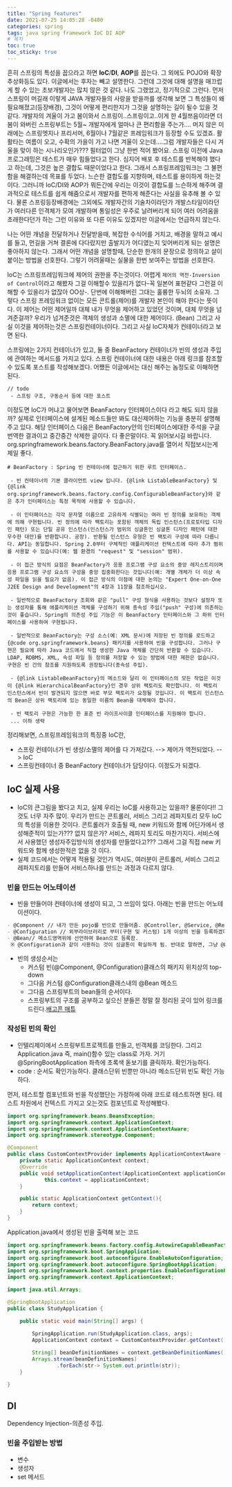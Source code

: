 ```yaml
---
title: "Spring features"
date: 2021-07-25 14:05:28 -0400
categories: spring
tags: java spring framework IoC DI AOP
# 목차
toc: true  
toc_sticky: true
---
```

흔히 스프링의 특성을 꼽으라고 하면 **IoC**/**DI**, **AOP**를 꼽는다. 그 외에도 POJO와 확장추상화등도 있다. 이글에서는 후자는 빼고 설명한다.
그런데 그것에 대해 설명을 매끄럽게 할 수 있는 초보개발자는 많치 않은 것 같다. 나도 그랬었고, 정기적으로 그런다. 먼저 스프링이 머길래 이렇게 JAVA 개발자들의 사랑을 받을까를 생각해 보면 그 특성들이 왜 필요해졌고(등장배경), 그것이 어떻게 편리한지가 그것을 설명하는 길이 될수 있을 것 같다. 개발자의 겨울이 가고 봄이와서 스프링이..스프링이고..이게 한 4월쯔음이라면 더봄이 와버린 스프링부트는 5월~ 개발자에게 얼마나 큰 편리함을 주는가.... 머지 않은 미래에는 스프링엣지나 프리서머, 6월이나 7월같은 프레임워크가 등장할 수도 있겠죠. 활활타는 여름이 오고, 수확의 가을이 가고 나면 겨울이 오는데....그럼 개발자들은 다시 겨울을 맞이 하는 시나리오인가??? 필터없이 그냥 한번 적어 봤어요.
스프링 이전에 Java 프로그래밍은 테스트가 매우 힘들었다고 한다. 심지어 배포 후 테스트를 반복해야 했다고 하는데, 그것은 높은 결합도 때문이었다고 한다. 그래서 스프링프레임워크는 그 불편함을 해결하는데 목표를 두었다. 느슨한 결합도를 지향하며, 테스트를 용이하게 하는것이다. 그러니까 IoC/DI와 AOP가 뭐든간에 우리는 이것이 결합도를 느슨하게 해주며 결과적으로 테스트를 쉽게 해줌으로서 개발자를 편하게 해준다는 사실을 유추해 볼 수 있다. 물론 스프링등장배경에는 그외에도 개발자간의 기술차이라던가 개발스타일이라던가 여러다른 인격체가 모여 개발하며 통일성은 우주로 날려버리게 되어 여러 어려움을 초래한다던가 하는 그런 이유와 또 다른 이유도 있겠지만 이글에서는 언급하지 않는다.

나는 어떤 개념을 전달하거나 전달받을때, 복잡한 수식어를 거치고, 배경을 말하고 예시를 들고, 먼길을 거쳐 결론에 다다랐지만 출발지가 어디였는지 잊어버리게 되는 설명은 좋아하지 않는다. 그래서 어떤 개념을 설명할때, 단순한 한개의 문장으로 정의하고 살이 붙이는 방법을 선호한다. 그렇기 어려울때는 실물을 한번 보여주는 방법을 선호한다.

IoC는 스프링프레임워크에 제어의 권한을 주는것이다. 어렵게 `제어의 역전-Inversion of Control`이라고 해봤자 그걸 이해할수 있을리가 없다-꼭 일본어 표현같다 그런걸 이해할 수 있을리가 없잖아 OO상-. 단번에 이해해버린 그대는 훌륭한 두뇌의 소유자. 그렇다 스프링 프레임워크 없이는 모든 콘트롤(제어)를 개발자 본인이 해야 한다는 뜻이다. 이 제어는 어떤 제어일까 대체 내가 무엇을 제어하고 있었던 것이며, 대체 무엇을 넘겨준걸까? 
우리가 넘겨준것은 객체의 생성과 소멸에 대한 제어이다. (Bean) 
그리고 사실 이것을 제어하는것은 스프링컨테이너이다.
그리고 사실 IoC자체가 컨테이너라고 보면 된다.

스프링에는 2가지 컨테이너가 있고, 둘 중 BeanFactory 컨테이너가 빈의 생성과 주입에 관여하는 메서드를 가지고 있다. 스프링 컨테이너에 대한 내용은 아래 링크를 참조할 수 있도록 포스트를 작성해보겠다. 어쨌든 이글에서는 대신 해주는 놈정도로 이해하면 된다.
```
// todo
 - 스프링 구조, 구동순서 등에 대한 포스트
```
이정도면 IoC가 머냐고 물어보면 BeanFactory 인터페이스이다 라고 해도 되지 않을까? 실제로 인터페이스에 설계된 메소드들만 봐도 대신제어하는 기능을 충분히 설명해주고 있다. 해당 인터페이스 다음은 BeanFactory안의 인터페이스에대한 주석을 구글번역한 결과이고 중간중간 삭제한 글이다. 다 좋은말이다. 꼭 읽어보시길 바랍니다.
org.springframework.beans.factory.BeanFactory.java를 열어서 직접보시는게 제일 좋다.
```text
# BeanFactory : Spring 빈 컨테이너에 접근하기 위한 루트 인터페이스.

 - 빈 컨테이너의 기본 클라이언트 view 입니다. {@link ListableBeanFactory} 및 {@link org.springframework.beans.factory.config.ConfigurableBeanFactory}와 같은 추가 인터페이스는 특정 목적에 사용할 수 있습니다.

 - 이 인터페이스는 각각 문자열 이름으로 고유하게 식별되는 여러 빈 정의를 보유하는 객체에 의해 구현됩니다. 빈 정의에 따라 팩토리는 포함된 객체의 독립 인스턴스(프로토타입 디자인 패턴) 또는 단일 공유 인스턴스(인스턴스가 범위의 싱글톤인 싱글톤 디자인 패턴에 대한 우수한 대안)를 반환합니다. 공장). 반환될 인스턴스 유형은 빈 팩토리 구성에 따라 다릅니다. API는 동일합니다. Spring 2.0부터 구체적인 애플리케이션 컨텍스트에 따라 추가 범위를 사용할 수 있습니다(예: 웹 환경의 "request" 및 "session" 범위).

 - 이 접근 방식의 요점은 BeanFactory가 응용 프로그램 구성 요소의 중앙 레지스트리이며 응용 프로그램 구성 요소의 구성을 중앙 집중화한다는 것입니다(예: 개별 개체가 더 이상 속성 파일을 읽을 필요가 없음). 이 접근 방식의 이점에 대한 논의는 "Expert One-on-One J2EE Design and Development"의 4장과 11장을 참조하십시오.

 - 일반적으로 BeanFactory 조회와 같은 "pull" 구성 형식을 사용하는 것보다 설정자 또는 생성자를 통해 애플리케이션 객체를 구성하기 위해 종속성 주입("push" 구성)에 의존하는 것이 좋습니다. Spring의 의존성 주입 기능은 이 BeanFactory 인터페이스와 그 하위 인터페이스를 사용하여 구현됩니다.

 - 일반적으로 BeanFactory는 구성 소스(예: XML 문서)에 저장된 빈 정의를 로드하고 {@code org.springframework.beans} 패키지를 사용하여 빈을 구성합니다. 그러나 구현은 필요에 따라 Java 코드에서 직접 생성한 Java 객체를 간단히 반환할 수 있습니다. LDAP, RDBMS, XML, 속성 파일 등 정의를 저장할 수 있는 방법에 대한 제한은 없습니다. 구현은 빈 간의 참조를 지원하도록 권장됩니다(종속성 주입).

 - {@link ListableBeanFactory}의 메소드와 달리 이 인터페이스의 모든 작업은 이것이 {@link HierarchicalBeanFactory}인 경우 상위 팩토리도 확인합니다. 이 팩토리 인스턴스에서 빈이 발견되지 않으면 바로 부모 팩토리가 요청될 것입니다. 이 팩토리 인스턴스의 Bean은 상위 팩토리에 있는 동일한 이름의 Bean을 대체해야 합니다.

 - 빈 팩토리 구현은 가능한 한 표준 빈 라이프사이클 인터페이스를 지원해야 합니다.
 ... 이하 생략
```
정리해보면, 스프링프레임워크의 특징중 IoC란,
- 스프링 컨테이너가 빈 생성/소멸의 제어를 다 가져갔다. --> 제어가 역전되었다. --> IoC
- 스프링컨테이너 중 BeanFactory 컨테이너가 담당이다.
이정도가 되겠다.
## IoC 실제 사용
- IoC의 큰그림을 봤다고 치고, 실제 우리는 IoC를 사용하고는 있을까? 물론이다!! 그것도 너무 자주 많이. 우리가 만드는 콘트롤러, 서비스 그리고 레파지토리 모두 IoC의 특성을 이용한 것이다. 콘트롤러가 호출될 때, new 키워드와 함께 어딘가에서 생성해준적이 있는가??? 없지 않은가? 서비스, 레파지 토리도 마찬가지다. 서비스에서 사용했던 생성자주입방식의 생성자를 만들었다고??? 그래서 그걸 직접 new 키워드와 함께 생성한적은 없을 것 이다.
- 실제 코드에서는 어떻게 적용될 것인가 역시도, 여러분이 콘트롤러, 서비스 그리고 레파지토리를 만들어 서비스하나를 만드는 과정과 다르지 않다.

### 빈을 만드는 어노테이션
- 빈을 만들어야 컨테이너에 생성이 되고, 그 쓰임이 있다. 아래는 빈을 만드는 어노테이션이다.
```markdown
- @Component // 내가 만든 pojo를 빈으로 만들어줌. @Controller, @Service, @Repository가 상속받음.
- @Configuration // 외부라이브러리로 부터(구현 및 커스텀) 1개 이상의 빈을 등록하겠다는 어노테이션, @Component을 가지고 있음
- @Bean// 메소드영역위에 선언하여 Bean으로 등록함. 
 ※ @Configuration과 같이 사용하는 것이 싱글톤이 확실하게 됨. 반대로 말하면, 그냥 @Bean만 사용시 싱글톤 구현에 오류가 생길 수 있음.
```
- 빈의 생성순서는 
    - 커스텀 빈(@Component, @Configuration)클래스의 패키지 위치상의 top-down
    - 그다음 커스텀 @Configuration클래스내의 @Bean 메소드
    - 그다음 스프링부트의 bean들의 순서이다.
    - 스프링부트의 구조를 공부하고 싶으신 분들은 정말 잘 정리된 곳이 있어 링크를 드린다.[배고픈 매튜](https://github.com/hungry-matt/TIL/blob/master/Spring%20Boot/%EC%8A%A4%ED%94%84%EB%A7%81%20%EB%B6%80%ED%8A%B8%20%EA%B0%9C%EB%85%90%EA%B3%BC%20%ED%99%9C%EC%9A%A9/2.%20%EC%8A%A4%ED%94%84%EB%A7%81%20%EB%B6%80%ED%8A%B8%20%EC%9B%90%EB%A6%AC/%EC%8A%A4%ED%94%84%EB%A7%81%20%EB%B6%80%ED%8A%B8%20%EC%9B%90%EB%A6%AC.md#%EC%9E%90%EB%8F%99-%EC%84%A4%EC%A0%95-%EC%9D%B4%ED%95%B4)

### 작성된 빈의 확인
- 인텔리제이에서 스프링부트프로젝트를 만들고, 빈객체를 코딩한다. 그리고 Application.java 즉, main()함수 있는 class로 가자. 거기 @SpringBootApplication 좌측에 초록색 돋보기를 클릭하자. 확인가능하다.
- code : 순서도 확인가능하다. 클래스단위 빈뿐만 아니라 메소드단위 빈도 확인 가능하다.

먼저, 테스트할 컴포넌트와 빈을 작성했단는 가정하에 아래 코드로 테스트하면 된다. 테스트 차원에서 컨텍스트 가지고 오는것도 컴포넌트로 작성해봤다.
```java
import org.springframework.beans.BeansException;
import org.springframework.context.ApplicationContext;
import org.springframework.context.ApplicationContextAware;
import org.springframework.stereotype.Component;

@Component
public class CustomContextProvider implements ApplicationContextAware {
    private static ApplicationContext context;
    @Override
    public void setApplicationContext(ApplicationContext applicationContext) throws BeansException {
            this.context = applicationContext;
    }

    public static ApplicationContext getContext(){
        return context;
    }
}
```
Application.java에서 생성된 빈을 출력해 보는 코드
```java
import org.springframework.beans.factory.config.AutowireCapableBeanFactory;
import org.springframework.boot.SpringApplication;
import org.springframework.boot.autoconfigure.EnableAutoConfiguration;
import org.springframework.boot.autoconfigure.SpringBootApplication;
import org.springframework.boot.context.properties.EnableConfigurationProperties;
import org.springframework.context.ApplicationContext;

import java.util.Arrays;

@SpringBootApplication
public class StudyApplication {

    public static void main(String[] args) {

        SpringApplication.run(StudyApplication.class, args);
        ApplicationContext context = CustomContextProvider.getContext();
        
        String[] beanDefinitionNames = context.getBeanDefinitionNames();
        Arrays.stream(beanDefinitionNames)
                .forEach(str-> System.out.println(str));
    }

}
```

## DI
Dependency Injection-의존성 주입.
### 빈을 주입받는 방법
- 변수
- 생성자
- set 메서드
